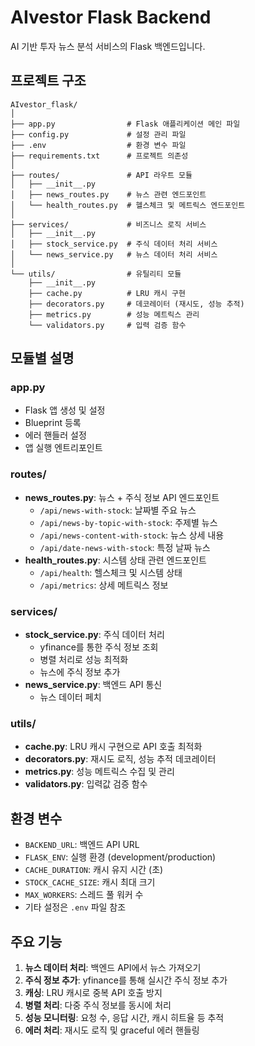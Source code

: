 # AIvestor Flask Backend

AI 기반 투자 뉴스 분석 서비스의 Flask 백엔드입니다.

## 프로젝트 구조

```
AIvestor_flask/
│
├── app.py                # Flask 애플리케이션 메인 파일
├── config.py             # 설정 관리 파일
├── .env                  # 환경 변수 파일
├── requirements.txt      # 프로젝트 의존성
│
├── routes/               # API 라우트 모듈
│   ├── __init__.py
│   ├── news_routes.py    # 뉴스 관련 엔드포인트
│   └── health_routes.py  # 헬스체크 및 메트릭스 엔드포인트
│
├── services/             # 비즈니스 로직 서비스
│   ├── __init__.py
│   ├── stock_service.py  # 주식 데이터 처리 서비스
│   └── news_service.py   # 뉴스 데이터 처리 서비스
│
└── utils/                # 유틸리티 모듈
    ├── __init__.py
    ├── cache.py          # LRU 캐시 구현
    ├── decorators.py     # 데코레이터 (재시도, 성능 추적)
    ├── metrics.py        # 성능 메트릭스 관리
    └── validators.py     # 입력 검증 함수
```

## 모듈별 설명

### app.py
- Flask 앱 생성 및 설정
- Blueprint 등록
- 에러 핸들러 설정
- 앱 실행 엔트리포인트

### routes/
- **news_routes.py**: 뉴스 + 주식 정보 API 엔드포인트
  - `/api/news-with-stock`: 날짜별 주요 뉴스
  - `/api/news-by-topic-with-stock`: 주제별 뉴스
  - `/api/news-content-with-stock`: 뉴스 상세 내용
  - `/api/date-news-with-stock`: 특정 날짜 뉴스
- **health_routes.py**: 시스템 상태 관련 엔드포인트
  - `/api/health`: 헬스체크 및 시스템 상태
  - `/api/metrics`: 상세 메트릭스 정보

### services/
- **stock_service.py**: 주식 데이터 처리
  - yfinance를 통한 주식 정보 조회
  - 병렬 처리로 성능 최적화
  - 뉴스에 주식 정보 추가
- **news_service.py**: 백엔드 API 통신
  - 뉴스 데이터 페치

### utils/
- **cache.py**: LRU 캐시 구현으로 API 호출 최적화
- **decorators.py**: 재시도 로직, 성능 추적 데코레이터
- **metrics.py**: 성능 메트릭스 수집 및 관리
- **validators.py**: 입력값 검증 함수

## 환경 변수

- `BACKEND_URL`: 백엔드 API URL
- `FLASK_ENV`: 실행 환경 (development/production)
- `CACHE_DURATION`: 캐시 유지 시간 (초)
- `STOCK_CACHE_SIZE`: 캐시 최대 크기
- `MAX_WORKERS`: 스레드 풀 워커 수
- 기타 설정은 `.env` 파일 참조

## 주요 기능

1. **뉴스 데이터 처리**: 백엔드 API에서 뉴스 가져오기
2. **주식 정보 추가**: yfinance를 통해 실시간 주식 정보 추가
3. **캐싱**: LRU 캐시로 중복 API 호출 방지
4. **병렬 처리**: 다중 주식 정보를 동시에 처리
5. **성능 모니터링**: 요청 수, 응답 시간, 캐시 히트율 등 추적
6. **에러 처리**: 재시도 로직 및 graceful 에러 핸들링
